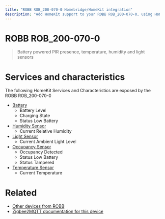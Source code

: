 ```yaml
---
title: "ROBB ROB_200-070-0 Homebridge/HomeKit integration"
description: "Add HomeKit support to your ROBB ROB_200-070-0, using Homebridge, Zigbee2MQTT and homebridge-z2m."
---
```

<!---
This file has been GENERATED using src/docgen/docgen.ts
DO NOT EDIT THIS FILE MANUALLY!
-->
# ROBB ROB_200-070-0
> Battery powered PIR presence, temperature, humidity and light sensors


# Services and characteristics
The following HomeKit Services and Characteristics are exposed by
the ROBB ROB_200-070-0

* [Battery](../../battery.md)
  * Battery Level
  * Charging State
  * Status Low Battery
* [Humidity Sensor](../../sensors.md)
  * Current Relative Humidity
* [Light Sensor](../../sensors.md)
  * Current Ambient Light Level
* [Occupancy Sensor](../../sensors.md)
  * Occupancy Detected
  * Status Low Battery
  * Status Tampered
* [Temperature Sensor](../../sensors.md)
  * Current Temperature


# Related
* [Other devices from ROBB](../index.md#robb)
* [Zigbee2MQTT documentation for this device](https://www.zigbee2mqtt.io/devices/ROB_200-070-0.html)